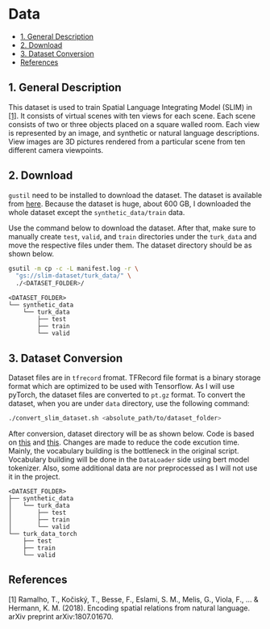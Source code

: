 # Data

- [1. General Description](#1-general-description)
- [2. Download](#2-download)
- [3. Dataset Conversion](#3-dataset-conversion)
- [References](#references)

## 1. General Description

This dataset is used to train Spatial Language Integrating Model (SLIM) in [[1]](#1).
It consists of virtual scenes with ten views for each scene. Each scene
consists of two or three objects placed on a square walled room. Each view is
represented by an image, and synthetic or natural language descriptions. View
images are 3D pictures rendered from a particular scene from ten different
camera viewpoints.

## 2. Download

`gustil` need to be installed to download the dataset. The dataset is available
from [here](https://console.cloud.google.com/storage/slim-dataset). Because the
dataset is huge, about 600 GB, I downloaded the whole dataset except the
`synthetic_data/train` data.

Use the command below to download the dataset. After that, make sure to manually
create `test`, `valid`, and `train` directories under the `turk_data` and move
the respective files under them. The dataset directory should be as shown below.

```bash
gsutil -m cp -c -L manifest.log -r \
  "gs://slim-dataset/turk_data/" \
  ./<DATASET_FOLDER>/
```

```none
<DATASET_FOLDER>
└── synthetic_data
    └── turk_data
        ├── test
        ├── train
        └── valid
```

## 3. Dataset Conversion

Dataset files are in `tfrecord` fromat. TFRecord file format is a binary storage
format which are optimized to be used with Tensorflow. As I will use pyTorch, the dataset files
are converted to `pt.gz` format. To convert the dataset, when you are under
`data` directory, use the following command:

```bash
./convert_slim_dataset.sh <absolute_path/to/dataset_folder>
```

After conversion, dataset directory will be as shown below. Code is based on
[this](https://github.com/rnagumo/gqnlib/blob/master/examples/convert_slim_dataset.py)
and [this](https://github.com/rnagumo/gqnlib/blob/master/bin/download_slim.sh).
Changes are made to reduce the code excution time. Mainly, the vocabulary
building is the bottleneck in the original script. Vocabulary building will be
done in the `DataLoader` side using bert model tokenizer. Also, some additional
data are nor preprocessed as I will not use it in the project.

```none
<DATASET_FOLDER>
├── synthetic_data
│   └── turk_data
│       ├── test
│       ├── train
│       └── valid
└── turk_data_torch
    ├── test
    ├── train
    └── valid
```


## References

<a id="1">[1]</a>
Ramalho, T., Kočiský, T., Besse, F., Eslami, S. M., Melis, G., Viola, F., ... &
Hermann, K. M. (2018). Encoding spatial relations from natural language. arXiv
preprint arXiv:1807.01670.
